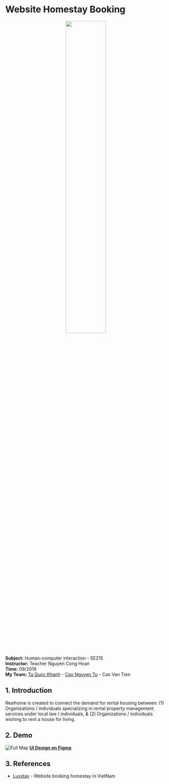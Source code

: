 # Website Homestay Booking

<p align="center">
   <img width="50%" src ="https://github.com/khanhtaquoc98/Website-Homestay-HTML/blob/master/images/home.png" />
</p>

<br> **Subject:** Human-computer interaction - SE215
<br> **Instructor:** Teacher Nguyen Cong Hoan
<br> **Time:** 09/2019
<br> **My Team:** 
[Ta Quoc Khanh](https://github.com/khanhtaquoc98) - [Cao Nguyen Tu](https://github.com/tudautroccuto741) - Cao Van Tien


## 1. Introduction
Realhome is created to connect the demand for rental housing between: (1) Organizations / individuals specializing in rental property management services under local law / individuals, & (2) Organizations / individuals wishing to rent a house for living.


## 2. Demo
![Full Map](https://github.com/khanhtaquoc98/Website-Homestay-HTML/blob/master/images/demo-bg.png?raw=true)
**[UI Design on Figma](https://www.figma.com/file/xnRhTdyCAi7aTqoEKUFGBt/Index?node-id=0%3A1)**


## 3. References
- [Luxstay](https://www.luxstay.com/) - Website booking homestay in VietNam
